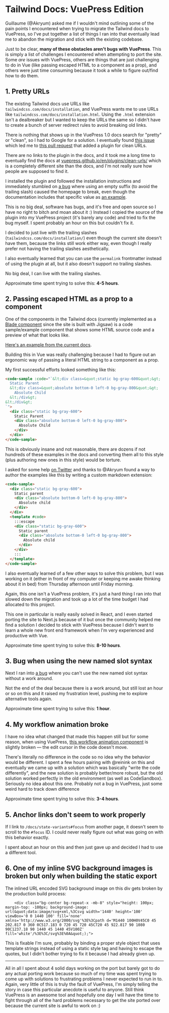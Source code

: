 # Tailwind Docs: VuePress Edition

Guillaume (@Akryum) asked me if I wouldn't mind outlining some of the pain points I encountered when trying to migrate the Tailwind docs to VuePress, so I've put together a list of things I ran into that eventually lead me to abandon the migration and stick with the existing codebase.

Just to be clear, **many of these obstacles aren't bugs with VuePress**. This is simply a list of challenges I encountered when attempting to port the site. Some _are_ issues with VuePress, others are things that are just challenging to do in Vue (like passing escaped HTML to a component as a prop), and others were just time consuming because it took a while to figure out/find how to do them.

## 1. Pretty URLs

The existing Tailwind docs use URLs like `tailwindcss.com/docs/installation`, and VuePress wants me to use URLs like `tailwindcss.com/docs/installation.html`. Using the `.html` extension isn't a dealbreaker but I wanted to keep the URLs the same so I didn't have to create a bunch of server redirect rules to avoid breaking old links.

There is nothing that shows up in the VuePress 1.0 docs search for "pretty" or "clean", so I had to Google for a solution. I eventually found [this issue](https://github.com/vuejs/vuepress/issues/608) which led me to [this pull request](https://github.com/vuejs/vuepress/pull/1339) that added a plugin for clean URLs.

There are no links to the plugin in the docs, and it took me a long time to eventually find the docs at [vuepress.github.io/en/plugins/clean-urls/](https://vuepress.github.io/en/plugins/clean-urls/) which is a completely different site than the docs, and I'm not really sure how people are supposed to find it.

I installed the plugin and followed the installation instructions and immediately stumbled on [a bug](https://github.com/vuepress/vuepress-plugin-clean-urls/issues/1) where using an empty suffix (to avoid the trailing slash) caused the homepage to break, even though the documentation includes that specific value as [an example](https://github.com/vuepress/vuepress-plugin-clean-urls#indexsuffix).

This is no big deal, software has bugs, and it's free and open source so I have no right to bitch and moan about it :) Instead I copied the source of the plugin into my VuePress project (it's barely any code) and tried to fix the bug myself. I spent probably an hour on this but couldn't fix it.

I decided to just live with the trailing slashes (`tailwindcss.com/docs/installation/`) even though the current site doesn't have them, because the links still work either way, even though I really prefer not having the trailing slashes aesthetically.

I also eventually learned that you can use the `permalink` frontmatter instead of using the plugin at all, but it also doesn't support no trailing slashes.

No big deal, I can live with the trailing slashes.

Approximate time spent trying to solve this: **4-5 hours**.

## 2. Passing escaped HTML as a prop to a component

One of the components in the Tailwind docs (currently implemented as a [Blade component](https://laravel.com/docs/5.8/blade#components-and-slots) since the site is built with Jigsaw) is a code sample/example component that shows some HTML source code and a preview of what that looks like.

[Here's an example from the current docs](https://next.tailwindcss.com/docs/examples/alerts/#traditional).

Building this in Vue was really challenging because I had to figure out an ergonomic way of passing a literal HTML string to a component as a prop.

My first successful efforts looked something like this:

```html
<code-sample :code="`&lt;div class=&quot;static bg-gray-600&quot;&gt;
  Static Parent
  &lt;div class=&quot;absolute bottom-0 left-0 bg-gray-800&quot;&gt;
    Absolute Child
  &lt;/div&gt;
&lt;/div&gt;  
`">
  <div class="static bg-gray-600">
    Static Parent
    <div class="absolute bottom-0 left-0 bg-gray-800">
      Absolute Child
    </div>
  </div>
</code-sample>
```

This is obviously insane and not reasonable, there are dozens if not hundreds of these examples in the docs and converting them all to this style (plus authoring new ones in this style) would be torture.

I asked for some help [on Twitter](https://twitter.com/adamwathan/status/1124096090687643653) and thanks to @Akryum found a way to author the examples like this by writing a custom markdown extension:

```html
<code-sample>
  <div class="static bg-gray-600">
    Static parent
    <div class="absolute bottom-0 left-0 bg-gray-800">
      Absolute child
    </div>
  </div>
  <template #code>
    :::escape    
    <div class="static bg-gray-600">
      Static parent
      <div class="absolute bottom-0 left-0 bg-gray-800">
        Absolute child
      </div>
    </div>
    :::
  </template>
</code-sample>
```

I also eventually learned of a few other ways to solve this problem, but I was working on it (either in front of my computer or keeping me awake thinking about it in bed) from Thursday afternoon until Friday morning.

Again, this one isn't a VuePress problem, it's just a hard thing I ran into that slowed down the migration and took up a lot of the time budget I had allocated to this project.

This one in particular is really easily solved in React, and I even started porting the site to Next.js because of it but once the community helped me find a solution I decided to stick with VuePress because I didn't want to learn a whole new front end framework when I'm very experienced and productive with Vue.

Approximate time spent trying to solve this: **8-10 hours**.

## 3. Bug when using the new named slot syntax

Next I ran into [a bug](https://github.com/vuejs/vuepress/issues/1578) where you can't use the new named slot syntax without a work around.

Not the end of the deal because there is a work around, but still lost an hour or so on this and it raised my frustration level, pushing me to explore alternative tools again.

Approximate time spent trying to solve this: **1 hour**.

## 4. My workflow animation broke

I have no idea what changed that made this happen still but for some reason, when using VuePress, [this workflow animation component](https://codesandbox.io/s/nw10kz7m3j) is slightly broken — the edit cursor in the code doesn't move.

There's literally no difference in the code so no idea why the behavior would be different. I spent a few hours pairing with @reinink on this and eventually we came up with a solution which was basically "write the code differently", and the new solution is probably better/more robust, but the old solution worked perfectly in the old environment (as well as CodeSandbox). Seriously no idea about this one. Probably not a bug in VuePress, just some weird hard to track down difference

Approximate time spent trying to solve this: **3-4 hours**.

## 5. Anchor links don't seem to work properly

If I link to `/docs/state-variants#focus` from another page, it doesn't seem to scroll to the `#focus` ID. I could never really figure out what was going on with this behavior exactly.

I spent about an hour on this and then just gave up and decided I had to use a different tool.

## 6. One of my inline SVG background images is broken but only when building the static export

The inlined URL encoded SVG background image on this div gets broken by the production build process:

```
    <div class="bg-center bg-repeat-x -mb-8" style="height: 100px; margin-top: -100px; background-image: url(&quot;data:image/svg+xml,%3Csvg width='1440' height='100' viewBox='0 0 1440 100' fill='none' xmlns='http://www.w3.org/2000/svg'%3E%3Cpath d='M1440 100H0V45C0 45 202.817 0 360 0C517.183 0 720 45 720 45C720 45 922.817 90 1080 90C1237.18 90 1440 45 1440 45V100Z' fill='white'/%3E%3C/svg%3E%0A&quot;);">
```

This is fixable I'm sure, probably by binding a proper style object that uses template strings instead of using a static style tag and having to escape the quotes, but I didn't bother trying to fix it because I had already given up.

---

All in all I spent about 4 solid days working on the port but barely got to do any actual porting work because so much of my time was spent trying to come up with solutions to frustrating problems I never expected to run in to. Again, very little of this is truly the fault of VuePress, I'm simply telling the story in case this particular anecdote is useful to anyone. Still think VuePress is an awesome tool and hopefully one day I will have the time to fight through all of the hard problems necessary to get the site ported over because the current site is awful to work on :)

